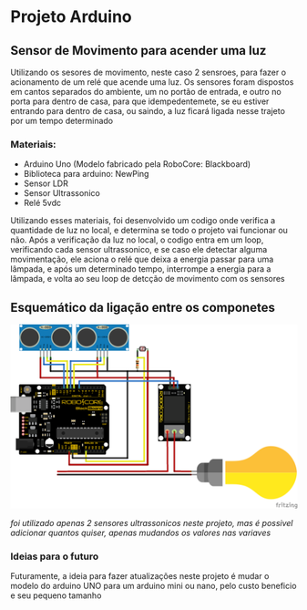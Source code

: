 # Projeto Arduino

## Sensor de Movimento para acender uma luz
Utilizando os sesores de movimento, neste caso 2 sensroes, para fazer o acionamento de um relé que acende uma luz. 
Os sensores foram dispostos em cantos separados do ambiente, um no portão de entrada, e outro no porta para dentro de casa, para que idempedentemete, se eu estiver entrando para dentro de casa, ou saindo, a luz ficará ligada nesse trajeto por um tempo determinado


### Materiais:
- Arduino Uno (Modelo fabricado pela RoboCore: Blackboard)
- Biblioteca para arduino: NewPing
- Sensor LDR
- Sensor Ultrassonico
- Relé 5vdc 

<p>Utilizando esses materiais, foi desenvolvido um codigo onde verifica a quantidade de luz no local, e determina se todo o projeto vai funcionar ou não. Após a verificação da luz no local, o codigo entra em um loop, verificando cada sensor ultrassonico, e se caso ele detectar alguma movimentação, ele aciona o relé que deixa a energia passar para uma lâmpada, e após um determinado tempo, interrompe a energia para a lâmpada, e volta ao seu loop de detcção de movimento com os sensores</p>

## Esquemático da ligação entre os componetes
![ligação](Esquema_ligacao_sensor_Movimento.png)

*foi utilizado apenas 2 sensores ultrassonicos neste projeto, mas é possivel adicionar quantos quiser, apenas mudandos os valores nas variaves*
<br>

### Ideias para o futuro
<p>Futuramente, a ideia para fazer atualizações neste projeto é mudar o modelo do arduino UNO para um arduino mini ou nano, pelo custo beneficio e seu pequeno tamanho</p>
